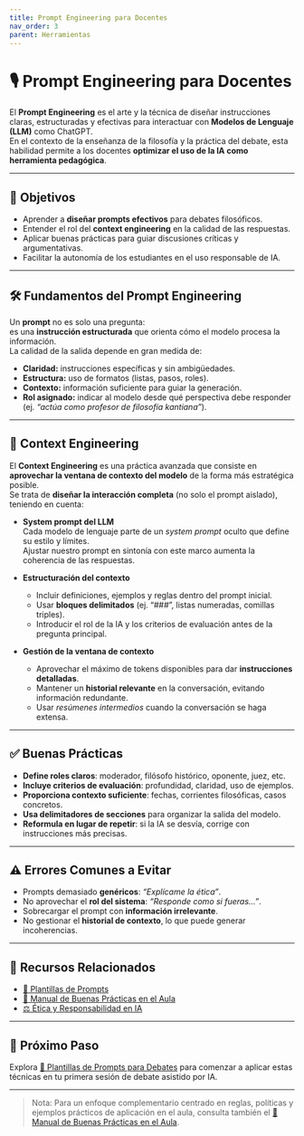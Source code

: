 ```yaml
---
title: Prompt Engineering para Docentes
nav_order: 3
parent: Herramientas
---
```

# 🎙️ Prompt Engineering para Docentes

El **Prompt Engineering** es el arte y la técnica de diseñar instrucciones claras, estructuradas y efectivas para interactuar con **Modelos de Lenguaje (LLM)** como ChatGPT.  
En el contexto de la enseñanza de la filosofía y la práctica del debate, esta habilidad permite a los docentes **optimizar el uso de la IA como herramienta pedagógica**.

---

## 🎯 Objetivos
- Aprender a **diseñar prompts efectivos** para debates filosóficos.  
- Entender el rol del **context engineering** en la calidad de las respuestas.  
- Aplicar buenas prácticas para guiar discusiones críticas y argumentativas.  
- Facilitar la autonomía de los estudiantes en el uso responsable de IA.  

---

## 🛠️ Fundamentos del Prompt Engineering

Un **prompt** no es solo una pregunta:  
es una **instrucción estructurada** que orienta cómo el modelo procesa la información.  
La calidad de la salida depende en gran medida de:  
- **Claridad:** instrucciones específicas y sin ambigüedades.  
- **Estructura:** uso de formatos (listas, pasos, roles).  
- **Contexto:** información suficiente para guiar la generación.  
- **Rol asignado:** indicar al modelo desde qué perspectiva debe responder (ej. *“actúa como profesor de filosofía kantiana”*).  

---

## 🧭 Context Engineering

El **Context Engineering** es una práctica avanzada que consiste en **aprovechar la ventana de contexto del modelo** de la forma más estratégica posible.  
Se trata de **diseñar la interacción completa** (no solo el prompt aislado), teniendo en cuenta:

- **System prompt del LLM**  
  Cada modelo de lenguaje parte de un *system prompt* oculto que define su estilo y límites.  
  Ajustar nuestro prompt en sintonía con este marco aumenta la coherencia de las respuestas.  

- **Estructuración del contexto**  
  - Incluir definiciones, ejemplos y reglas dentro del prompt inicial.  
  - Usar **bloques delimitados** (ej. “###”, listas numeradas, comillas triples).  
  - Introducir el rol de la IA y los criterios de evaluación antes de la pregunta principal.  

- **Gestión de la ventana de contexto**  
  - Aprovechar el máximo de tokens disponibles para dar **instrucciones detalladas**.  
  - Mantener un **historial relevante** en la conversación, evitando información redundante.  
  - Usar *resúmenes intermedios* cuando la conversación se haga extensa.  

---

## ✅ Buenas Prácticas
- **Define roles claros**: moderador, filósofo histórico, oponente, juez, etc.  
- **Incluye criterios de evaluación**: profundidad, claridad, uso de ejemplos.  
- **Proporciona contexto suficiente**: fechas, corrientes filosóficas, casos concretos.  
- **Usa delimitadores de secciones** para organizar la salida del modelo.  
- **Reformula en lugar de repetir**: si la IA se desvía, corrige con instrucciones más precisas.  

---

## ⚠️ Errores Comunes a Evitar
- Prompts demasiado **genéricos**: *“Explícame la ética”*.  
- No aprovechar el **rol del sistema**: *“Responde como si fueras…”*.  
- Sobrecargar el prompt con **información irrelevante**.  
- No gestionar el **historial de contexto**, lo que puede generar incoherencias.  

---

## 📂 Recursos Relacionados
- [📄 Plantillas de Prompts](./Plantillas-de-Prompts.md)  
- [📘 Manual de Buenas Prácticas en el Aula](../Herramientas/Manual-de-Buenas-Practicas.md)  
- [⚖️ Ética y Responsabilidad en IA](../Etica/Etica-y-Responsabilidad-en-IA.md)  

---

## 🚀 Próximo Paso
Explora [📄 Plantillas de Prompts para Debates](./Plantillas-de-Prompts.md) para comenzar a aplicar estas técnicas en tu primera sesión de debate asistido por IA.

---

> Nota: Para un enfoque complementario centrado en reglas, políticas y ejemplos prácticos de aplicación en el aula, consulta también el [📘 Manual de Buenas Prácticas en el Aula](../Herramientas/Manual-de-Buenas-Practicas.md).